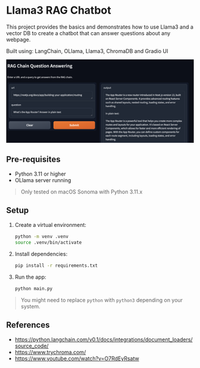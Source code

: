 # Llama3 RAG Chatbot

This project provides the basics and demonstrates how to use Llama3 and a vector DB to create a chatbot that can answer questions about any webpage.

Built using: LangChain, OLlama, Llama3, ChromaDB and Gradio UI

![screenshot](demo.png)

## Pre-requisites

- Python 3.11 or higher
- OLlama server running

> Only tested on macOS Sonoma with Python 3.11.x

## Setup

1. Create a virtual environment:

   ```bash
   python -m venv .venv
   source .venv/bin/activate
   ```

2. Install dependencies:

   ```bash
   pip install -r requirements.txt
   ```

3. Run the app:
   ```bash
   python main.py
   ```

> You might need to replace `python` with `python3` depending on your system.

## References

- https://python.langchain.com/v0.1/docs/integrations/document_loaders/source_code/
- https://www.trychroma.com/
- https://www.youtube.com/watch?v=O7RdEyRsatw
